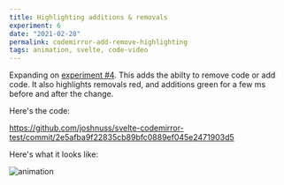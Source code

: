 ```yaml
---
title: Highlighting additions & removals
experiment: 6
date: "2021-02-28"
permalink: codemirror-add-remove-highlighting
tags: animation, svelte, code-video
---
```


Expanding on [experiment #4](/posts/codemirror-selection). This adds the abilty to remove code or add code. It also highlights removals red, and additions green for a few ms before and after the change.

Here's the code:

https://github.com/joshnuss/svelte-codemirror-test/commit/2e5afba9f22835cb89bfc0889ef045e2471903d5

Here's what it looks like:

![animation](/images/codemirror-add-remove-steps.gif)

